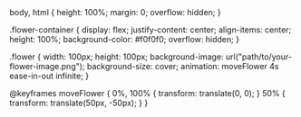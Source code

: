 <!DOCTYPE html>
<html lang="en">
<head>
  <meta charset="UTF-8">
  <meta name="viewport" content="width=device-width, initial-scale=1.0">
  <title>Imajinasi Bunga Bergerak</title>
  <link rel="stylesheet" href="styles.css">
</head>
<body>
  <div class="flower-container">
    <div class="flower"></div>
  </div>
</body>
</html>
body, html {
  height: 100%;
  margin: 0;
  overflow: hidden;
}

.flower-container {
  display: flex;
  justify-content: center;
  align-items: center;
  height: 100%;
  background-color: #f0f0f0;
  overflow: hidden;
}

.flower {
  width: 100px;
  height: 100px;
  background-image: url("path/to/your-flower-image.png");
  background-size: cover;
  animation: moveFlower 4s ease-in-out infinite;
}

@keyframes moveFlower {
  0%, 100% {
    transform: translate(0, 0);
  }
  50% {
    transform: translate(50px, -50px);
  }
}
